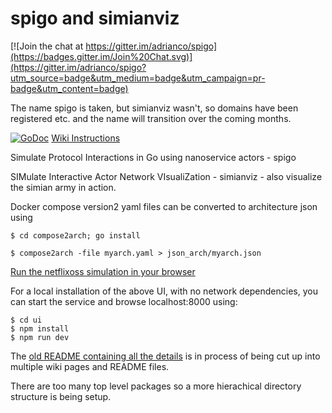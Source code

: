 spigo and simianviz
===================

[![Join the chat at https://gitter.im/adrianco/spigo](https://badges.gitter.im/Join%20Chat.svg)](https://gitter.im/adrianco/spigo?utm_source=badge&utm_medium=badge&utm_campaign=pr-badge&utm_content=badge)

The name spigo is taken, but simianviz wasn't, so domains have been registered etc. and the name will transition over the coming months.

[![GoDoc](https://godoc.org/github.com/adrianco/spigo?status.svg)](https://godoc.org/github.com/adrianco/spigo) [Wiki Instructions](https://github.com/adrianco/spigo/wiki)

Simulate Protocol Interactions in Go using nanoservice actors - spigo

SIMulate Interactive Actor Network VIsualiZation - simianviz - also visualize the simian army in action.

Docker compose version2 yaml files can be converted to architecture json using
```
$ cd compose2arch; go install

$ compose2arch -file myarch.yaml > json_arch/myarch.json
```

[Run the netflixoss simulation in your browser](http://simianviz.surge.sh/netflixoss)

For a local installation of the above UI, with no network dependencies, you can start the service and browse localhost:8000 using:
```
$ cd ui
$ npm install
$ npm run dev
```

The [old README containing all the details](OLDREADME.md) is in
process of being cut up into multiple wiki pages and README files.

There are too many top level packages so a more hierachical directory
structure is being setup.

